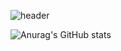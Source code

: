 ![header](https://capsule-render.vercel.app/api?type=slice&color=auto&height=200&section=header&text=Welcome!%20I'm%20Yoon%20Johyun&fontSize=60&rotate=-30)

![Anurag's GitHub stats](https://github-readme-stats.vercel.app/api?username=porory415&show_icons=true&theme=radical)

